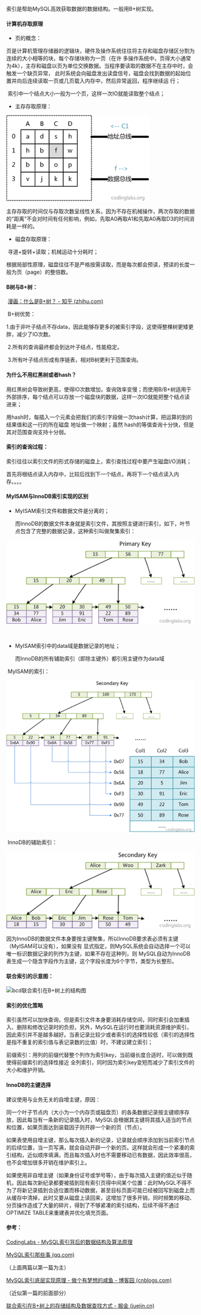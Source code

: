 索引是帮助MySQL高效获取数据的数据结构。一般用B+树实现。

#### 计算机存取原理

- 页的概念：

​		页是计算机管理存储器的逻辑块，硬件及操作系统往往将主存和磁盘存储区分割为连续的大小相等的块，每个存储块称为一页（在许		多操作系统中，页得大小通常为4k），主存和磁盘以页为单位交换数据。当程序要读取的数据不在主存中时，会触发一个缺页异常，		此时系统会向磁盘发出读盘信号，磁盘会找到数据的起始位置并向后连续读取一页或几页载入内存中，然后异常返回，程序继续运	  		行；	

​		索引中一个结点大小一般为一个页，这样一次IO就能读取整个结点；

- 主存存取原理：

![5](用到的图片/5.png)

​		主存存取的时间仅与存取次数呈线性关系，因为不存在机械操作，两次存取的数据的“距离”不会对时间有任何影响，例如，先取A0再取A1和先取A0再取D3的时间消耗是一样的。

- 磁盘存取原理：

​		寻道+旋转+读取；机械运动十分耗时；

​		根据局部性原理，磁盘往往不是严格按需读取，而是每次都会预读，预读的长度一般为页（page）的整倍数。

#### B树与B+树：

​	[漫画：什么是B+树？ - 知乎 (zhihu.com)](https://zhuanlan.zhihu.com/p/54102723)

​	B+树优势：

​		1.由于非叶子结点不存data，因此能够存更多的被索引字段，这使得整棵树更矮更胖，减少了IO次数。

​		2.所有的查询最终都会到达叶子结点，性能稳定。

​		3.所有叶子结点形成有序链表，相对B树更利于范围查询。

#### 为什么不用红黑树或者hash？

​	用红黑树会导致树更高，使得IO次数增加，查询效率变慢；而使用B/B+树适用于外部排序，每个结点可以存放一个磁盘块的数据，这样一次IO就能把整个结点读进来；

​	用hash时，每插入一个元素会把我们的索引字段做一次hash计算，把运算的到的结果值和这一行的所在磁盘	地址做一个映射；虽然	hash的等值查询十分快，但是其对范围查询支持十分弱。

#### 索引的查询过程：

​	索引往往以索引文件的形式存储的磁盘上，索引查找过程中要产生磁盘I/O消耗；

​	首先将根结点读入内存中，比较后找到下一个结点，再将下一个结点读入内存。。。。

#### MyISAM与InnoDB索引实现的区别

- MyISAM索引文件和数据文件是分离的；

  而InnoDB的数据文件本身就是索引文件，其按照主键进行索引，如下，叶节点包含了完整的数据记录，这种索引叫做聚集索引：

![10](用到的图片/10.png)

​			

- MyISAM索引中的data域是数据记录的地址；

  而InnoDB的所有辅助索引（即除主键外）都引用主键作为data域

​		MyISAM的索引：

![9](用到的图片/9.png)

​		InnoDB的辅助索引：

![11](用到的图片/11.png)

​	因为InnoDB的数据文件本身要按主键聚集，所以InnoDB要求表必须有主键（MyISAM可以没有），如果没有	显式指定，则MySQL系统会自动选择一个可以唯一标识数据记录的列作为主键，如果不存在这种列，则  	 	 	MySQL自动为InnoDB表生成一个隐含字段作为主键，这个字段长度为6个字节，类型为长整形。

#### 联合索引的示意图：

![bcd联合索引在B+树上的结构图](https://p1-jj.byteimg.com/tos-cn-i-t2oaga2asx/gold-user-assets/2020/2/27/170867cb6af0a72d~tplv-t2oaga2asx-watermark.awebp)

#### 索引的优化策略	

​	索引虽然可以加快查询，但是索引文件本身要消耗存储空间，同时索引会加重插入、删除和修改记录时的负担，另外，MySQL在运行时也要消耗资源维护索引，因此索引并不是越多越好。当表记录比较少或者索引的选择性较低（索引的选择性是指不重复的索引值与表记录数的比值）时，不建议建立索引；

​	前缀索引：用列的前缀代替整个列作为索引key，当前缀长度合适时，可以做到既使得前缀索引的选择性接近	全列索引，同时因为索引key变短而减少了索引文件的大小和维护开销。

#### InnoDB的主键选择

建议使用与业务无关的自增主键，原因：

同一个叶子节点内（大小为一个内存页或磁盘页）的各条数据记录按主键顺序存放，因此每当有一条新的记录插入时，MySQL会根据其主键将其插入适当的节点和位置，如果页面达到装载因子则开辟一个新的页（节点）。

如果表使用自增主键，那么每次插入新的记录，记录就会顺序添加到当前索引节点的后续位置，当一页写满，就会自动开辟一个新的页。这样就会形成一个紧凑的索引结构，近似顺序填满，而且每次插入时也不需要移动已有数据，因此效率很高，也不会增加很多开销在维护索引上。

如果使用非自增主键（如果身份证号或学号等），由于每次插入主键的值近似于随机，因此每次新纪录都要被插到现有索引页得中间某个位置：此时MySQL不得不为了将新记录插到合适位置而移动数据，甚至目标页面可能已经被回写到磁盘上而从缓存中清掉，此时又要从磁盘上读回来，这增加了很多开销，同时频繁的移动、分页操作造成了大量的碎片，得到了不够紧凑的索引结构，后续不得不通过OPTIMIZE TABLE来重建表并优化填充页面。



#### 参考：

[CodingLabs - MySQL索引背后的数据结构及算法原理](http://blog.codinglabs.org/articles/theory-of-mysql-index.html)

[MySQL索引那些事 (qq.com)](https://mp.weixin.qq.com/s?__biz=MzUxNTQyOTIxNA==&mid=2247484041&idx=1&sn=76d3bf1772f9e3c796ad3d8a089220fa&chksm=f9b784b8cec00dae3d52318f6cb2bdee39ad975bf79469b72a499ceca1c5d57db5cbbef914ea&token=2025456560&lang=zh_CN#rd)

（上面两篇以第一篇为主）

[MySQL索引底层实现原理 - 做个有梦想的咸鱼 - 博客园 (cnblogs.com)](https://www.cnblogs.com/boothsun/p/8970952.html)

（近似第一篇的前面部分）

[联合索引在B+树上的存储结构及数据查找方式 - 掘金 (juejin.cn)](https://juejin.cn/post/6844904073955639304)


